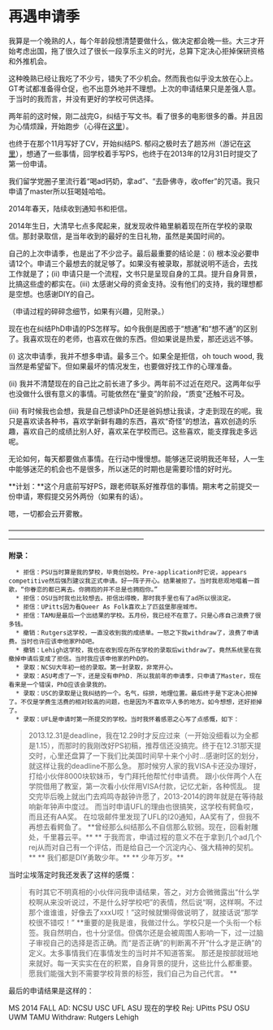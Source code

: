 # 再遇申请季


我算是一个晚熟的人，每个年龄段想清楚要做什么，做决定都会晚一些。大三才开始考虑出国，拖了很久过了很长一段享乐主义的时光，总算下定决心拒掉保研资格和外推机会。

这种晚熟已经让我吃了不少亏，错失了不少机会。然而我也似乎没太放在心上。GT考试都准备得仓促，也不出意外地并不理想。上次的申请结果只是差强人意。于当时的我而言，并没有更好的学校可供选择。

两年前的这时候，刚二战完G，纠结于写文书。看了很多的电影很多的番。并且因为心情烦躁，开始跑步（心得在[这里](https://yggs.wordpress.com/2013/12/22/%E8%B7%91%E6%AD%A5%EF%BC%8C%E6%84%9F%E8%B0%A2%E5%A4%A7%E5%9C%B0%E8%AE%A9%E6%88%91%E4%BB%AC%E7%9B%B8%E9%81%87/)）。

也终于在那个11月写好了CV，开始纠结PS. 郁闷之极时去了趟苏州（游记在[这里](https://yggs.wordpress.com/2013/11/24/%E5%A7%91%E8%8B%8F%EF%BC%8C%E7%BB%99%E5%90%B4%E4%B8%80%E4%B8%AA%E6%8B%A5%E6%8A%B1/)），想通了一些事情，回学校着手写PS，也终于在2013年的12月31日时提交了第一份申请。

我们留学党圈子里流行着“喝ad钙奶，拿ad”、“去卧佛寺，收offer”的咒语。我只申请了master所以狂喝娃哈哈。

2014年春天，陆续收到通知书和拒信。

2014年生日，大清早七点多爬起来，就发现收件箱里躺着现在所在学校的录取信。那封录取信，是当年收到的最好的生日礼物，虽然是美国时间的。

自己的上次申请季，也是出了不少岔子。最后最重要的结论是：(i) 根本没必要申请12个。申请三个最想去的就足够了。如果没有被录取，那就说明不适合，去找工作就是了；(ii) 申请只是一个流程，文书只是呈现自身的工具。提升自身背景，比搞这些虚的都实在。(iii) 太感谢父母的资金支持。没有他们的支持，我的理想都是空想。也感谢DIY的自己。

（申请过程的碎碎念细节，如果有兴趣，见附录。）

现在也在纠结PhD申请的PS怎样写。如今我倒是困惑于“想通”和“想不通”的区别了。我喜欢现在的老师，也喜欢在做的东西。但如果说是热爱，那还远远不够。

(i) 这次申请季，我并不想多申请。最多三个。如果全是拒信，oh touch wood, 我当然是希望留下。但如果最坏的情况发生，也要做好找工作的心理准备。

(ii) 我并不清楚现在的自己比之前长进了多少。两年前不过近在咫尺。这两年似乎也没做什么很有意义的事情。可能依然在“量变”的阶段，“质变”还触不可及。

(iii) 有时候我也会想，我是自己想读PhD还是爸妈想让我读，才走到现在的呢。我只是喜欢读各种书，喜欢学新鲜有趣的东西，喜欢“奇怪”的想法，喜欢创造的乐趣，喜欢自己的成绩比别人好，喜欢呆在学校而已。这些喜欢，能支撑我走多远呢。

无论如何，每天都要做点事情。在行动中慢慢想。能够迷茫说明我还年轻，人一生中能够迷茫的机会也不是很多，所以迷茫的时期也是需要珍惜的好时光。

**计划：**这个月底前写好PS，跟老师联系好推荐信的事情。期末考之前提交一份申请，寒假提交另外两份（如果有的话）。

嗯，一切都会云开雾散。

———————————————————————————————————————————————————————

**附录：**




      * 拒信：PSU当时算是我的梦校，毕竟创始校。Pre-application时它说，appears competitive然后强烈建议我正式申请。好一阵子开心。结果被拒了。当时我悲观地唱着一首歌，“你眷恋的都已离去。你拥抱的并不总是也拥抱你。”
      * 拒信：OSU当时我也比较想去。拒信出得晚，那时我手里也有了ad所以很淡定。
      * 拒信：UPitts因为看Queer As Folk喜欢上了匹兹堡那座城市。
      * 拒信：TAMU是最后一个出结果的学校。五月份，我已经不在意了。只是心疼自己浪费了很多钱。
      * 撤销：Rutgers这学校，一直没收到我的成绩单。一怒之下我withdraw了，浪费了申请费。当时也许应该申他家PhD吧。
      * 撤销：Lehigh这学校，我也在收到现在所在学校的录取后withdraw了。竟然系统里在我撤掉申请后变成了拒信。当时我应该申他家的PhD的。
      * 录取：NCSU大年初一给的录取。第一封录取，非常开心。
      * 录取：ASU考虑了一下，还是没有申PhD. 所以我前年的申请季，只申请了Master，现在看来是一个错误，PhD应该会录我的。
      * 录取：USC的录取是让我纠结的一个。名气，综排，地理位置。最后终于是下定决心拒掉了。不仅是学费生活费的相对较高的问题，也是因为不喜欢华人多的地方。如今想想，还好拒掉了。
      * 录取：UFL是申请时第一所提交的学校。当时我怀着感恩之心写了点感慨，如下：




<blockquote>2013.12.31是deadline，我在12.29时才反应过来（一开始没细看以为全都是1.15），而那时的我刚改好PS初稿，推荐信还没搞完。终于在12.31那天提交时，心里还盘算了一下我们比美国时间早十来个小时...感谢时区的划分，就这样让我的deadline不那么急。
那时候穷人家的我VISA卡还没办理好，打给小伙伴8000块软妹币，专门拜托他帮忙付申请费。
跟小伙伴两个人在学院借用了教室，第一次看小伙伴用VISA付款，记忆尤新，各种慌乱。
提交完毕后晚上就出门去鸡鸣寺敲钟许愿了，2013-2014的跨年就是在等待敲响新年钟声中度过。
而当时申请UFL的理由也很搞笑，这学校有鳄鱼哎，而且还有AA奖。
在垃圾邮件里发现了UFL的I20通知，AA奖有了，但我不再想去看鳄鱼了。
**曾经那么纠结那么不自信那么软弱。现在，回看射雕处，千里暮云平。**
** 于我而言，申请过程的意义不在于拿到几个ad几个rej从而对自己有一个评估，而是给自己一个沉淀内心、强大精神的契机。**
** 我们都是DIY勇敢少年。**
** 少年万岁。**</blockquote>



当时尘埃落定时我还发表了这样的感慨：



<blockquote>有时其它不明真相的小伙伴问我申请结果，答之，对方会微微露出“什么学校啊从来没听说过，不是什么好学校吧”的表情，然后说“啊，这样啊。不过那个谁谁谁，好像去了xxxU哎！”这时候就懒得做说明了，就接话说“那学校很不错哎！” **重要的是我是谁，我做过什么。学校只是一个头衔一个标签。我自然明白，也十分坚信。但偶尔还是会被周围人影响一下，过一过脑子审视自己的选择是否正确。而“是否正确”的判断离不开“什么才是正确”的定义。太多事情我们在事情发生的当时并不知道答案。 那还是按部就班地来就好。每一天实实在在的积累，自身背景的提升，这些比什么都重要。 愿我们能强大到不需要学校背景的标签，我们自己为自己代言。 **</blockquote>



最后的申请结果是这样的：

MS 2014 FALL
AD: NCSU USC UFL ASU 现在的学校
Rej: UPitts PSU OSU UWM TAMU
Withdraw: Rutgers Lehigh

